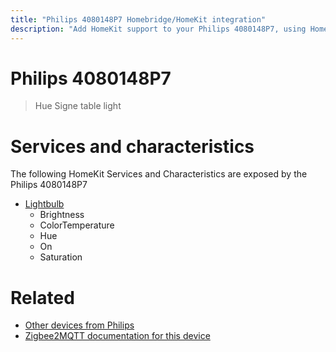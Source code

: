 ```yaml
---
title: "Philips 4080148P7 Homebridge/HomeKit integration"
description: "Add HomeKit support to your Philips 4080148P7, using Homebridge, Zigbee2MQTT and homebridge-z2m."
---
```

<!---
This file has been GENERATED using src/docgen/docgen.ts
DO NOT EDIT THIS FILE MANUALLY!
-->
# Philips 4080148P7
> Hue Signe table light


# Services and characteristics
The following HomeKit Services and Characteristics are exposed by
the Philips 4080148P7

* [Lightbulb](../../light.md)
  * Brightness
  * ColorTemperature
  * Hue
  * On
  * Saturation


# Related
* [Other devices from Philips](../index.md#philips)
* [Zigbee2MQTT documentation for this device](https://www.zigbee2mqtt.io/devices/4080148P7.html)